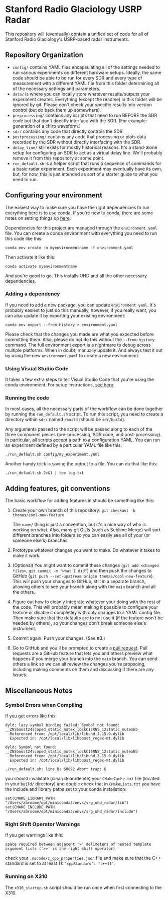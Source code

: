 # Stanford Radio Glaciology USRP Radar

This repository will (eventually) contain a unified set of code for all of Stanford Radio Glaciology's USRP-based radar instruments.

## Repository Organization

* `config/` contains YAML files encapsulating all of the settings needed to run various experiments on different hardware setups. Ideally, the same code should be able to be run for every SDR and every type of measurement with a different YAML file from this folder determining all of the necessary settings and parameters.
* `data/` is where you can locally store whatever results/outputs your experiment creates. Everything (except the readme) in this folder will be ignored by git. Please don't check your specific results into version control (but do back them up somewhere).
* `preprocessing/` contains any scripts that need to run BEFORE the SDR code but that don't directly interface with the SDR. (For example: generation of a chirp waveform.)
* `sdr/` contains any code that directly controls the SDR
* `postprocessing/` contains any code that processing or plots data recorded by the SDR without directly interfacing with the SDR.
* `delay_line/` still exists for mostly historical reasons. It's a stand-alone setup for configuring an SDR to act as a virtual delay line. We'll probably remove it from this repository at some point.
* `run_default.sh` is a helper script that runs a sequence of commands for a basic radar experiment. Each experiment may eventually have its own, but, for now, this is just intended as sort of a starter guide to what you need to run.

## Configuring your environment

The easiest way to make sure you have the right dependencies to run everything here is to use conda. If you're new to conda, there are some notes on setting things up [here](conda.md).

Dependencies for this project are managed through the `environment.yaml` file. You can create a conda environment with everything you need to run this code like this:

`conda env create -n myenvironmentname -f environment.yaml`

Then activate it like this:

`conda activate myenvironmentname`

And you're good to go. This installs UHD and all the other necessary dependencies.

### Adding a dependency

If you need to add a new package, you can update `environment.yaml`. It's probably easiest to just do this manually, however, if you really want, you can also update it by exporting your existing environment:

`conda env export --from-history > environment.yaml`

Please check that the changes you made are what you expected before committing them. Also, please do not do this without the `--from-history` command. The full environment export is a nightmare to debug across multiple platforms. When in doubt, manually update it. And always test it out by using the new `environment.yaml` to create a new environment.

### Using Visual Studio Code

It takes a few extra steps to tell Visual Studio Code that you're using the conda environment. For setup instructions, [see here](vscode.md).

### Running the code

In most cases, all the necessary parts of the workflow can be done together by running the `run_default.sh` script. To run this script, you need to create a directory within `sdr/` named `/build` (should be `sdr/build`).  

Any arguments passed to the script will be passed along to each of the three component pieces (pre-processing, SDR code, and post-processing). In particular, all scripts accept a path to a configuration YAML. You can run an experiment defined by a particular YAML file like this:

```
./run_default.sh config/my_experiment.yaml
```

Another handy trick is saving the output to a file. You can do that like this:

```
./run_default.sh 2>&1 | tee log.txt
```

## Adding features, git conventions

The basic workflow for adding features in should be something like this:

1. Create your own branch of this repository: `git checkout -b thomas/cool-new-feature`
   
   The `name/` thing is just a convention, but it's a nice way of who is working on what. Also, many git GUIs (such as Sublime Merge) will sort different branches into folders so you can easily see all of your (or someone else's) branches.

2. Prototype whatever changes you want to make. Do whatever it takes to make it work.

3. (Optional) You might want to commit these changes (`git add <changed files>`, `git commit -m "what I did"`) and then push the changes to GitHub (`git push --set-upstream origin thomas/cool-new-feature`). This will push your changes to GitHub, still in a separate branch, allowing others to see your branch along with the `main` branch and all the others.

3. Figure out how to cleanly integrate whatever your doing with the rest of the code. This will probably mean making it possible to configure your feature or disable it completley with only changes to a YAML config file. Then make sure that the defaults are to not use it (if the feature won't be needed by others), so your changes don't break someone else's instrument.

4. Commit again. Push your changes. (See #3.)

5. Go to GitHub and you'll be prompted to create a [pull request](https://docs.github.com/en/github/collaborating-with-pull-requests/proposing-changes-to-your-work-with-pull-requests/about-pull-requests). Pull requests are a GitHub feature that lets you and others preview what happens if you merge your branch into the `main` branch. You can send others a link so we can all review the changes you're propsoing, including making comments on them and discussing if there are any issues.


## Miscellaneous Notes
### Symbol Errors when Compiling 
If you get errors like this: 
```
dyld: lazy symbol binding failed: Symbol not found: __ZN5boost24scoped_static_mutex_lockC1ERNS_12static_mutexEb
  Referenced from: /opt/local/lib/libuhd.3.15.0.dylib
  Expected in: /opt/local/lib/libboost_regex-mt.dylib

dyld: Symbol not found: __ZN5boost24scoped_static_mutex_lockC1ERNS_12static_mutexEb
  Referenced from: /opt/local/lib/libuhd.3.15.0.dylib
  Expected in: /opt/local/lib/libboost_regex-mt.dylib

./run_default.sh: line 8: 60892 Abort trap: 6
```
you should invalidate (clear/clean/delete) your `CMakeCache.txt` file (located in your `build/` directory) and double check that in `CMakeLists.txt` you have the include and library paths set to your conda installation:

```
set(CMAKE_LIBRARY_PATH "/Users/abroome/opt/miniconda3/envs/srg_uhd_radar/lib")
set(CMAKE_INCLUDE_PATH "/Users/abroome/opt/miniconda3/envs/srg_uhd_radar/include")
```

### Right Shift Operator Warnings
If you get warnings like this:
```
space required between adjacent '>' delimeters of nested template argument lists ('>>' is the right shift operator)
```
check your `.vscode/c_cpp_properties.json` file and make sure that the C++ standard is set to at least 11: `"cppStandard": "c++11"`. 

### Running on X310
The `x310_startup.sh` script should be run once when first connecting to the X310. 